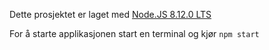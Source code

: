 Dette prosjektet er laget med [Node.JS 8.12.0 LTS](https://nodejs.org/en/)

For å starte applikasjonen start en terminal og kjør `npm start`
